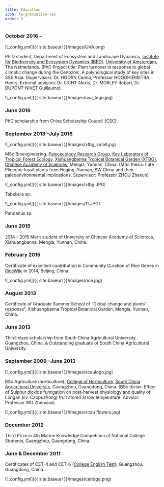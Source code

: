 ```yaml
---
title: Education
icon: fa-graduation-cap
order: 3
---
```


### October 2016 – 

![_config.yml]({{ site.baseurl }}/images/UVA.png)

Ph.D student, Department of Ecosystem and Landscape Dynamics, <a href="http://ibed.uva.nl" target="_blank">Institute for Biodiversity and Ecosystem Dynamics (IBED)</a>, <a href="http://www.uva.nl/en/home" target="_blank">University of Amsterdam</a>, The Netherlands. (PhD Project title: Plant turnover 
in response to global climatic change during the Cenozoic: A palynological study of key sites in SSE Asia. 
(Supervisors: Dr. HOORN Carina, Professor HOOGHIEMSTRA Henry. External advisors: Dr. LICHT Alexis, Dr. MORLEY Robert, Dr. DUPONT-NIVET Guillaume).

![_config.yml]({{ site.baseurl }}/images/uva_logo.jpg)


### June 2016

PhD scholarship from China Scholarship Council (CSC).


### September 2013 –July 2016

![_config.yml]({{ site.baseurl }}/images/xtbg_small.jpg)

MSc Bioengineering, <a href="http://prg-en.groups.xtbg.ac.cn" target="_blank">Paleoecology Research Group</a>, <a href="http://210.72.95.133" target="_blank">Key Laboratory of Tropical Forest Ecology</a>, 
<a href="http://english.xtbg.cas.cn">Xishuangbanna Tropical Botanical Garden (XTBG)</a>, <a href="http://english.cas.cn" target="_blank">Chinese Academy of Sciences</a>, Mengla, Yunnan, China. (MSc thesis: Late Pliocene fossil plants from Heqing, Yunnan, SW China and their paleoenvironmental implications. Supervisor: Professor ZHOU Zhekun)

![_config.yml]({{ site.baseurl }}/images/xtbg.JPG)

Tabebuia sp.

![_config.yml]({{ site.baseurl }}/images/11.JPG)

Pandanus sp.


### June 2015

2014 – 2015 Merit student of University of Chinese Academy of Sciences, Xishuangbanna, Mengla, Yunnan, China.


### February 2015

Certificate of excellent contribution in Community Curation of Rice Genes in <a href="http://wiki.ic4r.org/index.php/Main_Page" target="_blank">RiceWiki</a> in 2014, Beijing, China.

![_config.yml]({{ site.baseurl }}/images/rice.jpg)


### August 2013

Certificate of Graduate Summer School of “Global change and plants’ response”, Xishuangbanna Tropical Botanical Garden, Mengla, Yunnan, China.


### June 2013

Third-class scholarship from South China Agricultural University, Guangzhou, China. 
& Outstanding graduate of South China Agricultural University.


### September 2009 –June 2013

![_config.yml]({{ site.baseurl }}/images/scaulogo.jpg)

BSc Agriculture (horticulture), <a href="http://yy.scau.edu.cn" target="_blank">College of Horticulture</a>, <a href="http://english.scau.edu.cn" target="_blank">South China Agricultural University</a>, Guangzhou, 
Guangdong, China. (BSc thesis: Effect of Sulphur dioxide fumigation on post-harvest physiology and quality of Longan (cv. Caopuzhong) fruit stored at low temperature. Advisor: Professor WU Zhenxian)

![_config.yml]({{ site.baseurl }}/images/scau flowers.jpg)


### December 2012

Third Prize in 4th Marine Knowledge Competition of National College Students, Guangzhou, Guangdong, China.


### June & December 2011

Certificates of CET-4 and CET-6 (<a href="http://www.en.cet.edu.cn" target="_blank">College English Test</a>), Guangzhou, Guangdong, China.

![_config.yml]({{ site.baseurl }}/images/cetlogo.png)


